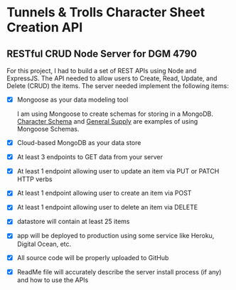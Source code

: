 # Tunnels & Trolls Character Sheet Creation API
## RESTful CRUD Node Server for DGM 4790

For this project, I had to build a set of REST APIs using Node and ExpressJS.  The API needed to allow users to Create, Read, Update, and Delete (CRUD) the items.  The server needed implement the following items:

- [x] Mongoose as your data modeling tool
    
    I am using Mongoose to create schemas for storing in a MongoDB. [Character Schema](https://github.com/gibriil/peter-beard-final-rest/blob/master/models/character.model.js) and [General Supply](https://github.com/gibriil/peter-beard-final-rest/blob/master/models/generalsupply.model.js) are examples of using Mongoose Schemas.

- [x] Cloud-based MongoDB as your data store
- [x] At least 3 endpoints to GET data from your server
- [x] At least 1 endpoint allowing user to update an item via PUT or PATCH HTTP verbs
- [x] At least 1 endpoint allowing user to create an item via POST
- [x] At least 1 endpoint allowing user to delete an item via DELETE
- [x] datastore will contain at least 25 items
- [x] app will be deployed to production using some service like Heroku, Digital Ocean, etc.
- [x] All source code will be properly uploaded to GitHub
- [x] ReadMe file will accurately describe the server install process (if any) and how to use the APIs